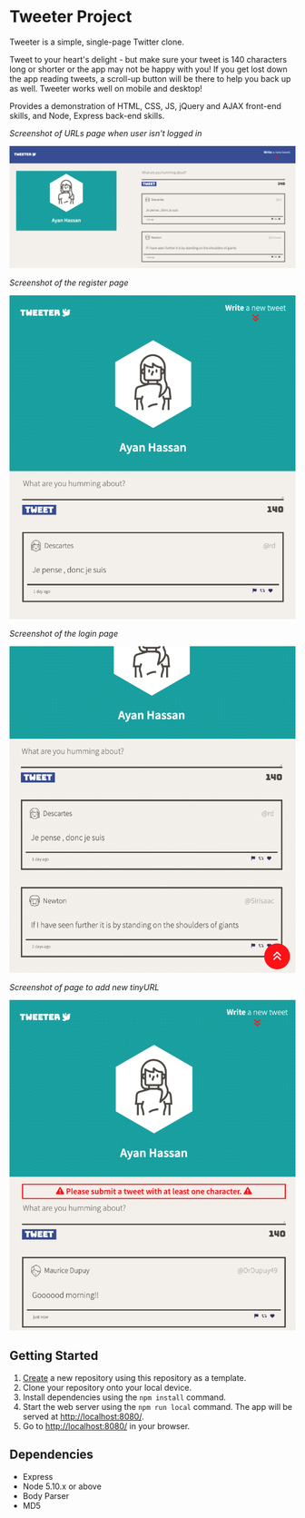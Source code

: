 # Tweeter Project

Tweeter is a simple, single-page Twitter clone.

Tweet to your heart's delight - but make sure your tweet is 140 characters long or shorter or the app may not be happy with you! If you get lost down the app reading tweets, a scroll-up button will be there to help you back up as well. Tweeter works well on mobile and desktop!

Provides a demonstration of HTML, CSS, JS, jQuery and AJAX front-end skills, and Node, Express back-end skills.

<em>Screenshot of URLs page when user isn't logged in</em>

!["Screenshot of desktop version of app"](https://github.com/ayan-hassan/tweeter/blob/master/docs/Screenshot%202023-04-27%20at%209.49.56%20PM.png?raw=true)

<em>Screenshot of the register page</em>

!["Screenshot of mobile version of app"](https://github.com/ayan-hassan/tweeter/blob/master/docs/Screenshot%202023-04-27%20at%209.50.37%20PM.png?raw=true)

<em>Screenshot of the login page</em>

!["Screenshot of mobile version of app with scroll up error"](https://github.com/ayan-hassan/tweeter/blob/master/docs/Screenshot%202023-04-27%20at%209.51.41%20PM.png?raw=true)

<em>Screenshot of page to add new tinyURL</em>

!["Screenshot of mobile version of app with error"](https://github.com/ayan-hassan/tweeter/blob/master/docs/Screenshot%202023-04-27%20at%209.52.18%20PM.png?raw=true)

## Getting Started

1. [Create](https://docs.github.com/en/repositories/creating-and-managing-repositories/creating-a-repository-from-a-template) a new repository using this repository as a template.
2. Clone your repository onto your local device.
3. Install dependencies using the `npm install` command.
3. Start the web server using the `npm run local` command. The app will be served at <http://localhost:8080/>.
4. Go to <http://localhost:8080/> in your browser.

## Dependencies

- Express
- Node 5.10.x or above
- Body Parser
- MD5
